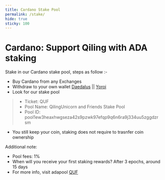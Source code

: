 ```yaml
---
title: Cardano Stake Pool
permalink: /stake/
hide: true
sticky: 100
---
```


<h1>Cardano: Support Qiling with ADA staking</h1>
Stake in our Cardano stake pool, steps as follow :-

- Buy Cardano from any Exchanges
- Withdraw to your own wallet [Daedalus](https://daedaluswallet.io/) || [Yoroi](https://yoroi-wallet.com/)
- Look for our stake pool
>- Ticket: QUF
>- Pool Name: QilingUnicorn and Friends Stake Pool
>- Pool ID: pool1ew3heaxhwgseza42s9pzwk97efqp9q6n6ra9j334uu5zggdzrsm
- You still keep your coin, staking does not require to trasnfer coin ownership

Additional note: 
- Pool fees: 1%
- When will you receive your first staking rewards? After 3 epochs, around 15 days
- For more info, visit adapool [QUF](https://adapools.org/pool/cba37cf4d772219176aa81422758beca40128353d0fa594635e72824)
